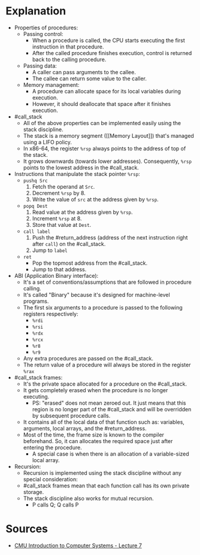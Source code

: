 # Explanation
- Properties of procedures:
	- Passing control:
		- When a procedure is called, the CPU starts executing the first instruction in that procedure.
		- After the called procedure finishes execution, control is returned back to the calling procedure.
	- Passing data:
		- A caller can pass arguments to the callee.
		- The callee can return some value to the caller.
	- Memory management:
		- A procedure can allocate space for its local variables during execution.
		- However, it should deallocate that space after it finishes execution.
- #call_stack
	- All of the above properties can be implemented easily using the stack discipline.
	- The stack is a memory segment ([[Memory Layout]]) that's managed using a LIFO policy.
	- In x86-64, the register `%rsp` always points to the address of top of the stack.
	- It grows downwards (towards lower addresses). Consequently, `%rsp` points to the lowest address in the #call_stack.
- Instructions that manipulate the stack pointer `%rsp`:
	- `pushq Src`
		1. Fetch the operand at `Src`.
		2. Decrement `%rsp` by 8.
		3. Write the value of `src` at the address given by `%rsp`.
	- `popq Dest`
		1. Read value at the address given by `%rsp`.
		2. Increment `%rsp` at 8.
		3. Store that value at `Dest`.
	- `call label`
		1. Push the #return_address (address of the next instruction right after `call`) on the #call_stack.
		2. Jump to `label`
	- `ret`
		- Pop the topmost address from the #call_stack.
		- Jump to that address.
- ABI (Application Binary interface):
	- It's a set of conventions/assumptions that are followed in procedure calling.
	- It's called "Binary" because it's designed for machine-level programs.
	- The first six arguments to a procedure is passed to the following registers respectively:
		- `%rdi`
		- `%rsi`
		- `%rdx`
		- `%rcx`
		- `%r8`
		- `%r9`
	- Any extra procedures are passed on the #call_stack.
	- The return value of a procedure will always be stored in the register `%rax`
- #call_stack frames:
	- It's the private space allocated for a procedure on the #call_stack.
	- It gets completely erased when the procedure is no longer executing.
		- PS: "erased" does not mean zeroed out. It just means that this region is no longer part of the #call_stack and will be overridden by subsequent procedure calls.
	- It contains all of the local data of that function such as: variables, arguments, local arrays, and the #return_address.
	- Most of the time, the frame size is known to the compiler beforehand. So, it can allocates the required space just after entering the procedure.
		- A special case is when there is an allocation of a variable-sized local array.
- Recursion:
	- Recursion is implemented using the stack discipline without any special consideration:
	- #call_stack frames mean that each function call has its own private storage.
	- The stack discipline also works for mutual recursion.
		- P calls Q; Q calls P
# Sources
- [CMU Introduction to Computer Systems - Lecture 7](https://scs.hosted.panopto.com/Panopto/Pages/Viewer.aspx?id=2994255f-923b-4ad4-8fb4-5def7fd802cd)
